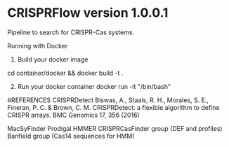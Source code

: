 # CRISPRFlow version 1.0.0.1

Pipeline to search for CRISPR-Cas systems.

Running with Docker
1) Build your docker image

cd container/docker && docker build -t <TAG> .

2) Run your docker container
docker run -it <TAG> "/bin/bash"

#REFERENCES
CRISPRDetect
Biswas, A., Staals, R. H., Morales, S. E., Fineran, P. C. & Brown, C. M. CRISPRDetect: a flexible algorithm to define CRISPR arrays. BMC Genomics 17, 356 (2016)

MacSyFinder
Prodigal
HMMER
CRISPRCasFinder group (DEF and profiles)
Banfield group (Cas14 sequences for HMM)
